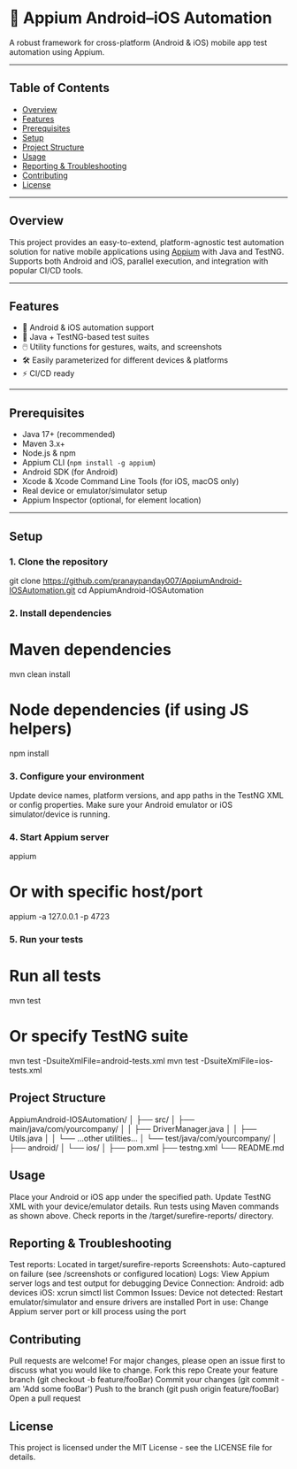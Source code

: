 
# 📱 Appium Android–iOS Automation

A robust framework for cross-platform (Android & iOS) mobile app test automation using Appium.

---

## Table of Contents

- [Overview](#overview)
- [Features](#features)
- [Prerequisites](#prerequisites)
- [Setup](#setup)
- [Project Structure](#project-structure)
- [Usage](#usage)
- [Reporting & Troubleshooting](#reporting--troubleshooting)
- [Contributing](#contributing)
- [License](#license)

---

## Overview

This project provides an easy-to-extend, platform-agnostic test automation solution for native mobile applications using [Appium](https://appium.io/) with Java and TestNG.  
Supports both Android and iOS, parallel execution, and integration with popular CI/CD tools.

---

## Features

- 🔄 Android & iOS automation support  
- 🚀 Java + TestNG-based test suites  
- 🖱️ Utility functions for gestures, waits, and screenshots  
- 🛠️ Easily parameterized for different devices & platforms  
- ⚡ CI/CD ready

---

## Prerequisites

- Java 17+ (recommended)
- Maven 3.x+
- Node.js & npm
- Appium CLI (`npm install -g appium`)
- Android SDK (for Android)
- Xcode & Xcode Command Line Tools (for iOS, macOS only)
- Real device or emulator/simulator setup
- Appium Inspector (optional, for element location)

---

## Setup

### 1. Clone the repository


git clone https://github.com/pranaypanday007/AppiumAndroid-IOSAutomation.git
cd AppiumAndroid-IOSAutomation

### 2. Install dependencies
# Maven dependencies
mvn clean install

# Node dependencies (if using JS helpers)
npm install

### 3. Configure your environment
Update device names, platform versions, and app paths in the TestNG XML or config properties.
Make sure your Android emulator or iOS simulator/device is running.

### **4. Start Appium server**
appium
# Or with specific host/port
appium -a 127.0.0.1 -p 4723

### **5. Run your tests**
# Run all tests
mvn test

# Or specify TestNG suite
mvn test -DsuiteXmlFile=android-tests.xml
mvn test -DsuiteXmlFile=ios-tests.xml

## **Project Structure**
AppiumAndroid-IOSAutomation/
│
├── src/
│   ├── main/java/com/yourcompany/
│   │     ├── DriverManager.java
│   │     ├── Utils.java
│   │     └── ...other utilities...
│   └── test/java/com/yourcompany/
│         ├── android/
│         └── ios/
│
├── pom.xml
├── testng.xml
└── README.md

## **Usage**
Place your Android or iOS app under the specified path.
Update TestNG XML with your device/emulator details.
Run tests using Maven commands as shown above.
Check reports in the /target/surefire-reports/ directory.

## **Reporting & Troubleshooting**
Test reports: Located in target/surefire-reports
Screenshots: Auto-captured on failure (see /screenshots or configured location)
Logs: View Appium server logs and test output for debugging
Device Connection:
Android: adb devices
iOS: xcrun simctl list
Common Issues:
Device not detected: Restart emulator/simulator and ensure drivers are installed
Port in use: Change Appium server port or kill process using the port

## **Contributing**
Pull requests are welcome! For major changes, please open an issue first to discuss what you would like to change.
Fork this repo
Create your feature branch (git checkout -b feature/fooBar)
Commit your changes (git commit -am 'Add some fooBar')
Push to the branch (git push origin feature/fooBar)
Open a pull request

## **License**
This project is licensed under the MIT License - see the LICENSE file for details.
